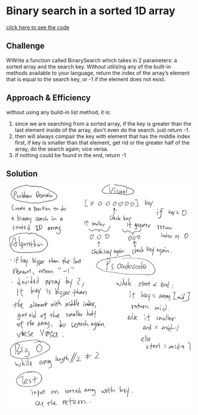 # Binary search in a sorted 1D array

[click here to see the code](array_binary_search.py)

## Challenge
<!-- Description of the challenge -->
WWrite a function called BinarySearch which takes in 2 parameters: a sorted array and the search key. Without utilizing any of the built-in methods available to your language, return the index of the array’s element that is equal to the search key, or -1 if the element does not exist.

## Approach & Efficiency
<!-- What approach did you take? Why? What is the Big O space/time for this approach? -->
without using any build-in list method, it is:
1. since we are searching from a sorted array, if the key is greater than the last element inside of the array, don't even do the search. just return -1.
2. then will always compair the key with element that has the middle index first, if key is smaller than that element, get rid or the greater half of the array, do the search again; vice versa.
3. if nothing could be found in the end, return -1


## Solution
<!-- Embedded whiteboard image -->
![img](array_binary_search.PNG)
